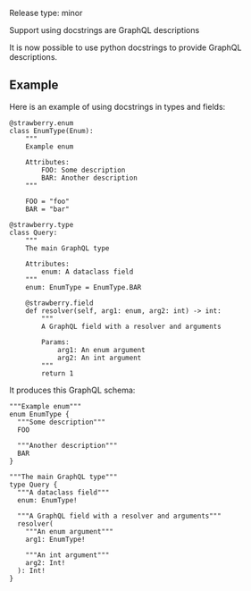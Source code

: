 Release type: minor

Support using docstrings are GraphQL descriptions

It is now possible to use python docstrings to provide GraphQL descriptions.

## Example

Here is an example of using docstrings in types and fields:

```
@strawberry.enum
class EnumType(Enum):
    """
    Example enum

    Attributes:
        FOO: Some description
        BAR: Another description
    """

    FOO = "foo"
    BAR = "bar"

@strawberry.type
class Query:
    """
    The main GraphQL type

    Attributes:
        enum: A dataclass field
    """
    enum: EnumType = EnumType.BAR

    @strawberry.field
    def resolver(self, arg1: enum, arg2: int) -> int:
        """
        A GraphQL field with a resolver and arguments

        Params:
            arg1: An enum argument
            arg2: An int argument
        """
        return 1
```

It produces this GraphQL schema:

```
"""Example enum"""
enum EnumType {
  """Some description"""
  FOO

  """Another description"""
  BAR
}

"""The main GraphQL type"""
type Query {
  """A dataclass field"""
  enum: EnumType!

  """A GraphQL field with a resolver and arguments"""
  resolver(
    """An enum argument"""
    arg1: EnumType!

    """An int argument"""
    arg2: Int!
  ): Int!
}
```
